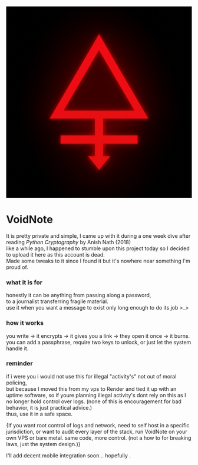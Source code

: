 <p align="center">
  <a href="https://raw.githubusercontent.com/1unxx/Voidnote/main/sigil-v2.png">
    <img src="./sigil-v2.png?v=2" width="520" height="520" alt="sigil">
  </a>
</p>


# VoidNote

It is pretty private and simple, I came up with it during a one week dive after reading *Python Cryptography* by Anish Nath (2018)  
like a while ago, I happened to stumble upon this project today so I decided to upload it here as this account is dead.  
Made some tweaks to it since I found it but it's nowhere near something I'm proud of.


### what it is for
honestly it can be anything from passing along a password,  
to a journalist transferring fragile material.  
use it when you want a message to exist only long enough to do its job >_>


### how it works
you write → it encrypts → it gives you a link → they open it once → it burns.  
you can add a passphrase, require two keys to unlock, or just let the system handle it.


### reminder
if i were you i would not use this for illegal "activity's" not out of moral policing,  
but because I moved this from my vps to Render and tied it up with an uptime software, so if youre planning illegal activity's dont rely on this as I no longer hold control over logs.
(none of this is encouragement for bad behavior, it is just practical advice.)  
thus, use it in a safe space. 


{If you want root control of logs and network, need to self host in a specific jurisdiction, or want to audit every layer of the stack, run VoidNote on your own VPS or bare metal. same code, more control. (not a how to for breaking laws, just the system design.)}

I'll add decent mobile integration soon... hopefully .

